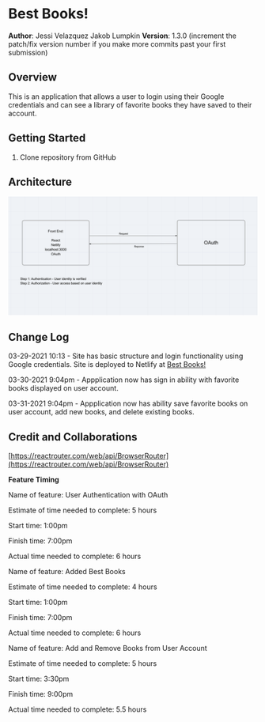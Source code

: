# Best Books!

**Author**: Jessi Velazquez Jakob Lumpkin
**Version**: 1.3.0 (increment the patch/fix version number if you make more commits past your first submission)

## Overview
<!-- Provide a high level overview of what this application is and why you are building it, beyond the fact that it's an assignment for this class. (i.e. What's your problem domain?) -->
This is an application that allows a user to login using their Google credentials and can see a library of favorite books they have saved to their account.

## Getting Started
<!-- What are the steps that a user must take in order to build this app on their own machine and get it running? -->
1. Clone repository from GitHub

## Architecture
<!-- Provide a detailed description of the application design. What technologies (languages, libraries, etc) you're using, and any other relevant design information. -->
![Site Architecture](./images/BestBooksArch.png)

## Change Log
<!-- Use this area to document the iterative changes made to your application as each feature is successfully implemented. Use time stamps. Here's an example:

01-01-2001 4:59pm - Application now has a fully-functional express server, with a GET route for the location resource. -->
03-29-2021 10:13 - Site has basic structure and login functionality using Google credentials. Site is deployed to Netlify at [Best Books!](https://thirsty-jones-456a75.netlify.app/)

03-30-2021 9:04pm - Appplication now has sign in ability with favorite books displayed on user account.

03-31-2021 9:04pm - Appplication now has ability save favorite books on user account, add new books, and delete existing books.

## Credit and Collaborations
<!-- Give credit (and a link) to other people or resources that helped you build this application. -->
[https://reactrouter.com/web/api/BrowserRouter](https://reactrouter.com/web/api/BrowserRouter)

**Feature Timing**

Name of feature: User Authentication with OAuth

Estimate of time needed to complete: 5 hours

Start time: 1:00pm

Finish time: 7:00pm

Actual time needed to complete: 6 hours


Name of feature: Added Best Books

Estimate of time needed to complete: 4 hours

Start time: 1:00pm

Finish time: 7:00pm

Actual time needed to complete: 6 hours



Name of feature: Add and Remove Books from User Account

Estimate of time needed to complete: 5 hours

Start time: 3:30pm

Finish time: 9:00pm

Actual time needed to complete: 5.5 hours